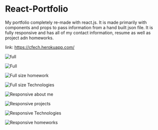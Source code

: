 # React-Portfolio
My portfolio completely re-made with react.js. It is made primarily with components and props to pass information from a hand built json file. It is fully responsive and has all of my contact information, resume as well as project adn homeworks.

link: https://cfech.herokuapp.com/

![full](./assets/fullAboutme.png)

![Full](./assets/fullProjects.png)

![Full size homework](./assets/fullHomeworks.png)

![Full size Technologies](./assets/fullTech.png)

![Responsive about me](./assets/resAboutMe.png)

![Responsive projects](./assets/resHomeSideDrawer.png)

![Responsive Technologies](./assets/resTech.png)

![Responsive homeworks](./assets/resSideDrawerTech.png)